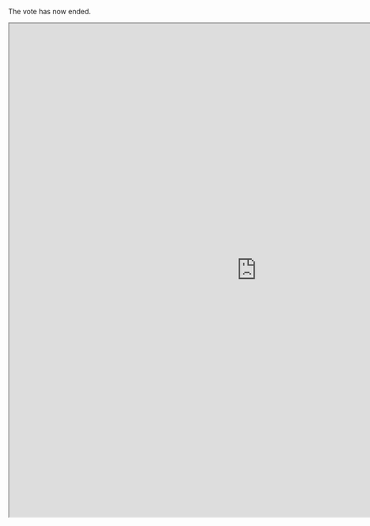 The vote has now ended.
<iframe src="https://www.surveymonkey.com/r/WMY59WF" width="1000" height="1000"></iframe>
